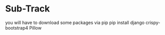 # Sub-Track
you will have to download some packages via pip 
pip install django crispy-bootstrap4 Pillow
